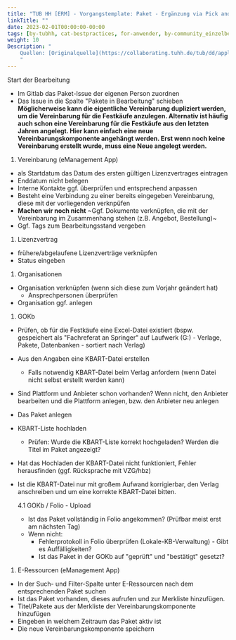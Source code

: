 ```yaml
---
title: "TUB HH [ERM] - Vorgangstemplate: Paket - Ergänzung via Pick and Choose"
linkTitle: ""
date: 2023-02-01T00:00:00-00:00
tags: [by-tubhh, cat-bestpractices, for-anwender, by-community_einzelbeitrag, app-e_management]
weight: 10
Description: "
    Quellen: [Originalquelle](https://collaborating.tuhh.de/tub/dd/applications/folio/workflow-erm-paketaufnahme/-/blob/master/.gitlab/issue_templates/Paket_Erg%C3%A4nzung_Pick_and_Choose.md) & [GBV](https://info.gbv.de/pages/viewpage.action?pageId=855343350)
    "
---
```


Start der Bearbeitung

-   Im Gitlab das Paket-Issue der eigenen Person zuordnen
-   Das Issue in die Spalte "Pakete in Bearbeitung" schieben
**Möglicherweise kann die eigentliche Vereinbarung dupliziert werden, um die Vereinbarung für die Festkäufe anzulegen. Alternativ ist häufig auch schon eine Vereinbarung für die Festkäufe aus den letzten Jahren angelegt. Hier kann einfach eine neue Vereinbarungskomponente angehängt werden. Erst wenn noch keine Vereinbarung erstellt wurde, muss eine Neue angelegt werden.**

1.  Vereinbarung (eManagement App)
-   als Startdatum das Datum des ersten gültigen Lizenzvertrages eintragen
-   Enddatum nicht belegen
-   Interne Kontakte ggf. überprüfen und entsprechend anpassen
-   Besteht eine Verbindung zu einer bereits eingegeben Vereinbarung, diese mit der vorliegenden verknpüfen
-   **Machen wir noch nicht** ~Ggf. Dokumente verknüpfen, die mit der Vereinbarung im Zusammenhang stehen (z.B. Angebot, Bestellung)~
-   Ggf. Tags zum Bearbeitungsstand vergeben
1.  Lizenzvertrag
-   frühere/abgelaufene Lizenzverträge verknüpfen
-   Status eingeben
1.  Organisationen
-   Organisation verknüpfen (wenn sich diese zum Vorjahr geändert hat)
    -   Ansprechpersonen überprüfen
-   Organisation ggf. anlegen
1.  GOKb
-   Prüfen, ob für die Festkäufe eine Excel-Datei existiert (bspw. gespeichert als "Fachreferat an Springer" auf Laufwerk (G:) - Verlage, Pakete, Datenbanken - sortiert nach Verlag)
-   Aus den Angaben eine KBART-Datei erstellen
    -   Falls notwendig KBART-Datei beim Verlag anfordern (wenn Datei nicht selbst erstellt werden kann)
-   Sind Plattform und Anbieter schon vorhanden? Wenn nicht, den Anbieter bearbeiten und die Plattform anlegen, bzw. den Anbieter neu anlegen
-   Das Paket anlegen
-   KBART-Liste hochladen
    -   Prüfen: Wurde die KBART-Liste korrekt hochgeladen? Werden die Titel im Paket angezeigt?
-   Hat das Hochladen der KBART-Datei nicht funktioniert, Fehler herausfinden (ggf. Rücksprache mit VZG/hbz)
-   Ist die KBART-Datei nur mit großem Aufwand korrigierbar, den Verlag anschreiben und um eine korrekte KBART-Datei bitten.

    4.1 GOKb / Folio - Upload

    -   Ist das Paket vollständig in Folio angekommen? (Prüfbar meist erst am nächsten Tag)
    -   Wenn nicht:
        -   Fehlerprotokoll in Folio überprüfen (Lokale-KB-Verwaltung) - Gibt es Auffälligkeiten?
        -   Ist das Paket in der GOKb auf "geprüft" und "bestätigt" gesetzt?
1.  E-Ressourcen (eManagement App)
-   In der Such- und Filter-Spalte unter E-Ressourcen nach dem entsprechenden Paket suchen
-   Ist das Paket vorhanden, dieses aufrufen und zur Merkliste hinzufügen.
-   Titel/Pakete aus der Merkliste der Vereinbarungskomponente hinzufügen
-   Eingeben in welchem Zeitraum das Paket aktiv ist
-   Die neue Vereinbarungskomponente speichern
